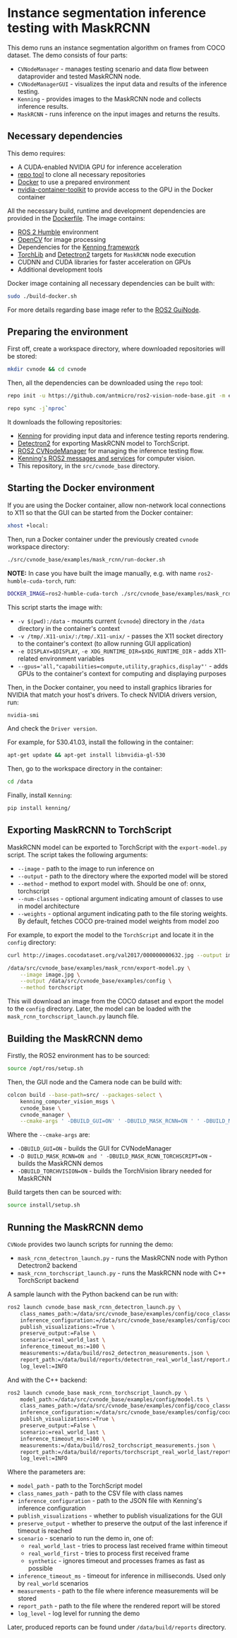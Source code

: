 # Instance segmentation inference testing with MaskRCNN

This demo runs an instance segmentation algorithm on frames from COCO dataset.
The demo consists of four parts:

* `CVNodeManager` - manages testing scenario and data flow between dataprovider and tested MaskRCNN node.
* `CVNodeManagerGUI` - visualizes the input data and results of the inference testing.
* `Kenning` - provides images to the MaskRCNN node and collects inference results.
* `MaskRCNN` - runs inference on the input images and returns the results.

## Necessary dependencies

This demo requires:

* A CUDA-enabled NVIDIA GPU for inference acceleration
* [repo tool](https://gerrit.googlesource.com/git-repo/+/refs/heads/main/README.md) to clone all necessary repositories
* [Docker](https://www.docker.com/) to use a prepared environment
* [nvidia-container-toolkit](https://github.com/NVIDIA/nvidia-container-toolkit) to provide access to the GPU in the Docker container

All the necessary build, runtime and development dependencies are provided in the [Dockerfile](./Dockerfile).
The image contains:

* [ROS 2 Humble](https://docs.ros.org/en/humble/index.html) environment
* [OpenCV](https://github.com/opencv/opencv) for image processing
* Dependencies for the [Kenning framework](https://github.com/antmicro/kenning)
* [TorchLib](https://pytorch.org/cppdocs/) and [Detectron2](https://github.com/facebookresearch/detectron2/) targets for `MaskRCNN` node execution
* CUDNN and CUDA libraries for faster acceleration on GPUs
* Additional development tools

Docker image containing all necessary dependencies can be built with:

```bash
sudo ./build-docker.sh
```

For more details regarding base image refer to the [ROS2 GuiNode](https://github.com/antmicro/ros2-gui-node/blob/main/examples/kenning-instance-segmentation/README.md).

## Preparing the environment

First off, create a workspace directory, where downloaded repositories will be stored:

```bash
mkdir cvnode && cd cvnode
```

Then, all the dependencies can be downloaded using the `repo` tool:

```bash
repo init -u https://github.com/antmicro/ros2-vision-node-base.git -m examples/mask_rcnn/manifest.xml -b main

repo sync -j`nproc`
```

It downloads the following repositories:

* [Kenning](https://github.com/antmicro/kenning) for providing input data and inference testing reports rendering.
* [Detectron2](htpps://github.com/facebookresearch/detectron2) for exporting MaskRCNN model to TorchScript.
* [ROS2 CVNodeManager](https://github.com/antmicro/ros2-vision-node-manager) for managing the inference testing flow.
* [Kenning's ROS2 messages and services](https://github.com/antmicro/ros2-kenning-computer-vision-msgs) for computer vision.
* This repository, in the `src/cvnode_base` directory.

## Starting the Docker environment

If you are using the Docker container, allow non-network local connections to X11 so that the GUI can be started from the Docker container:

```bash
xhost +local:
```

Then, run a Docker container under the previously created `cvnode` workspace directory:

```bash
./src/cvnode_base/examples/mask_rcnn/run-docker.sh
```

**NOTE:** In case you have built the image manually, e.g. with name `ros2-humble-cuda-torch`, run:

```bash
DOCKER_IMAGE=ros2-humble-cuda-torch ./src/cvnode_base/examples/mask_rcnn/run-docker.sh
```

This script starts the image with:

* `-v $(pwd):/data` - mounts current (`cvnode`) directory in the `/data` directory in the container's context
* `-v /tmp/.X11-unix/:/tmp/.X11-unix/` - passes the X11 socket directory to the container's context (to allow running GUI application)
* `-e DISPLAY=$DISPLAY`, `-e XDG_RUNTIME_DIR=$XDG_RUNTIME_DIR` - adds X11-related environment variables
* `--gpus='all,"capabilities=compute,utility,graphics,display"'` - adds GPUs to the container's context for computing and displaying purposes

Then, in the Docker container, you need to install graphics libraries for NVIDIA that match your host's drivers.
To check NVIDIA drivers version, run:

```bash
nvidia-smi
```

And check the `Driver version`.

For example, for 530.41.03, install the following in the container:

```bash
apt-get update && apt-get install libnvidia-gl-530
```

Then, go to the workspace directory in the container:

```bash
cd /data
```

Finally, install `Kenning`:

```bash
pip install kenning/
```

## Exporting MaskRCNN to TorchScript

MaskRCNN model can be exported to TorchScript with the `export-model.py` script.
The script takes the following arguments:

* `--image` - path to the image to run inference on
* `--output` - path to the directory where the exported model will be stored
* `--method` - method to export model with. Should be one of: onnx, torchscript
* `--num-classes` - optional argument indicating amount of classes to use in model architecture
* `--weights` - optional argument indicating path to the file storing weights.
By default, fetches COCO pre-trained model weights from model zoo

For example, to export the model to the `TorchScript` and locate it in the `config` directory:

```bash
curl http://images.cocodataset.org/val2017/000000000632.jpg --output image.jpg

/data/src/cvnode_base/examples/mask_rcnn/export-model.py \
    --image image.jpg \
    --output /data/src/cvnode_base/examples/config \
    --method torchscript
```

This will download an image from the COCO dataset and export the model to the `config` directory.
Later, the model can be loaded with the `mask_rcnn_torchscript_launch.py` launch file.

## Building the MaskRCNN demo

Firstly, the ROS2 environment has to be sourced:

```bash
source /opt/ros/setup.sh
```

Then, the GUI node and the Camera node can be build with:

```bash
colcon build --base-path=src/ --packages-select \
    kenning_computer_vision_msgs \
    cvnode_base \
    cvnode_manager \
    --cmake-args ' -DBUILD_GUI=ON' ' -DBUILD_MASK_RCNN=ON ' ' -DBUILD_MASK_RCNN_TORCHSCRIPT=ON' ' -DBUILD_TORCHVISION=ON'
```

Where the `--cmake-args` are:

* `-DBUILD_GUI=ON` - builds the GUI for CVNodeManager
* `-D BUILD_MASK_RCNN=ON and ' -DBUILD_MASK_RCNN_TORCHSCRIPT=ON` - builds the MaskRCNN demos
* `-DBUILD_TORCHVISION=ON` - builds the TorchVision library needed for MaskRCNN

Build targets then can be sourced with:

```bash
source install/setup.sh
```

## Running the MaskRCNN demo

`CVNode` provides two launch scripts for running the demo:

* `mask_rcnn_detectron_launch.py` - runs the MaskRCNN node with Python Detectron2 backend
* `mask_rcnn_torchscript_launch.py` - runs the MaskRCNN node with C++ TorchScript backend

A sample launch with the Python backend can be run with:

```bash
ros2 launch cvnode_base mask_rcnn_detectron_launch.py \
    class_names_path:=/data/src/cvnode_base/examples/config/coco_classes.csv \
    inference_configuration:=/data/src/cvnode_base/examples/config/coco_inference.json \
    publish_visualizations:=True \
    preserve_output:=False \
    scenario:=real_world_last \
    inference_timeout_ms:=100 \
    measurements:=/data/build/ros2_detectron_measurements.json \
    report_path:=/data/build/reports/detectron_real_world_last/report.md \
    log_level:=INFO
```

And with the C++ backend:

```bash
ros2 launch cvnode_base mask_rcnn_torchscript_launch.py \
    model_path:=/data/src/cvnode_base/examples/config/model.ts \
    class_names_path:=/data/src/cvnode_base/examples/config/coco_classes.csv \
    inference_configuration:=/data/src/cvnode_base/examples/config/coco_inference.json \
    publish_visualizations:=True \
    preserve_output:=False \
    scenario:=real_world_last \
    inference_timeout_ms:=100 \
    measurements:=/data/build/ros2_torchscript_measurements.json \
    report_path:=/data/build/reports/torchscript_real_world_last/report.md \
    log_level:=INFO
```

Where the parameters are:

* `model_path` - path to the TorchScript model
* `class_names_path` - path to the CSV file with class names
* `inference_configuration` - path to the JSON file with Kenning's inference configuration
* `publish_visualizations` - whether to publish visualizations for the GUI
* `preserve_output` - whether to preserve the output of the last inference if timeout is reached
* `scenario` - scenario to run the demo in, one of:
    * `real_world_last` - tries to process last received frame within timeout
    * `real_world_first` - tries to process first received frame
    * `synthetic` - ignores timeout and processes frames as fast as possible
* `inference_timeout_ms` - timeout for inference in milliseconds. Used only by `real_world` scenarios
* `measurements` - path to the file where inference measurements will be stored
* `report_path` - path to the file where the rendered report will be stored
* `log_level` - log level for running the demo

Later, produced reports can be found under `/data/build/reports` directory.
